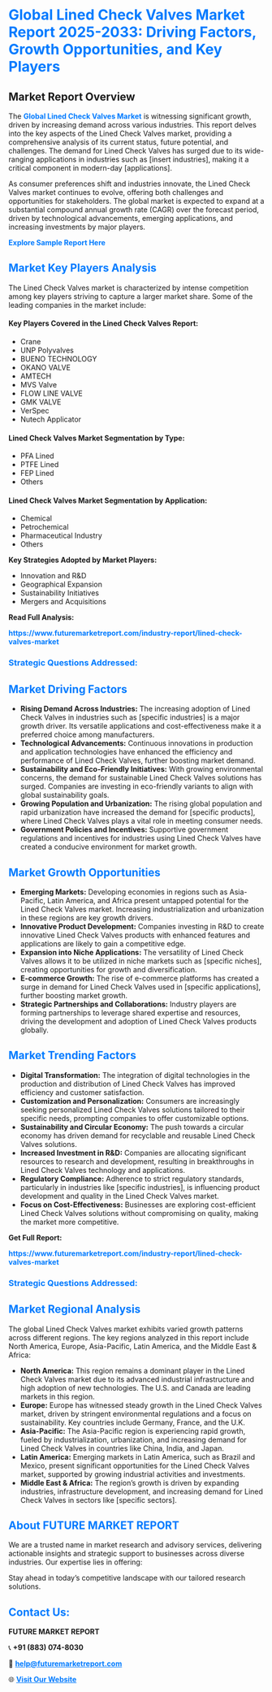 <h1 style="color: #007BFF;">Global Lined Check Valves Market Report 2025-2033: Driving Factors, Growth Opportunities, and Key Players</h1>

<section id="overview">
<h2>Market Report Overview</h2>
<p>The <a href="https://www.futuremarketreport.com/industry-report/lined-check-valves-market" style="color: #007BFF; text-decoration: none;"><strong>Global Lined Check Valves Market</strong></a> is witnessing significant growth, driven by increasing demand across various industries. This report delves into the key aspects of the Lined Check Valves market, providing a comprehensive analysis of its current status, future potential, and challenges. The demand for Lined Check Valves has surged due to its wide-ranging applications in industries such as [insert industries], making it a critical component in modern-day [applications].</p>
<p>As consumer preferences shift and industries innovate, the Lined Check Valves market continues to evolve, offering both challenges and opportunities for stakeholders. The global market is expected to expand at a substantial compound annual growth rate (CAGR) over the forecast period, driven by technological advancements, emerging applications, and increasing investments by major players.</p>
</section>

<section id="overview">
<p><a href="https://www.futuremarketreport.com/request-sample/reportId=62810" style="color: #007BFF; text-decoration: none;"><strong>Explore Sample Report Here</strong></a></p>
</section>

<section id="key-players">
<h2 style="color: #007BFF;">Market Key Players Analysis</h2>
<p>The Lined Check Valves market is characterized by intense competition among key players striving to capture a larger market share. Some of the leading companies in the market include:</p>
<h4>Key Players Covered in the Lined Check Valves Report:</h4>
<ul><li>Crane</li><li>UNP Polyvalves</li><li>BUENO TECHNOLOGY</li><li>OKANO VALVE</li><li>AMTECH</li><li>MVS Valve</li><li>FLOW LINE VALVE</li><li>GMK VALVE</li><li>VerSpec</li><li>Nutech Applicator</li></ul>
<h4>Lined Check Valves Market Segmentation by Type:</h4>
<ul><li>PFA Lined</li><li>PTFE Lined</li><li>FEP Lined</li><li>Others</li></ul>

<h4>Lined Check Valves Market Segmentation by Application:</h4>
<ul><li>Chemical</li><li>Petrochemical</li><li>Pharmaceutical Industry</li><li>Others</li></ul>
<p><strong>Key Strategies Adopted by Market Players:</strong></p>
<ul>
<li>Innovation and R&D</li>
<li>Geographical Expansion</li>
<li>Sustainability Initiatives</li>
<li>Mergers and Acquisitions</li>
</ul>
</section>

<section>
<p><strong>Read Full Analysis: </strong></p><a href="https://www.futuremarketreport.com/industry-report/lined-check-valves-market" style="color: #007BFF; text-decoration: none;"><strong>https://www.futuremarketreport.com/industry-report/lined-check-valves-market</strong></a>
<h3 style="color: #007BFF;">Strategic Questions Addressed:</h3>
</section>

<section id="driving-factors">
<h2 style="color: #007BFF;">Market Driving Factors</h2>
<ul>
<li><strong>Rising Demand Across Industries:</strong> The increasing adoption of Lined Check Valves in industries such as [specific industries] is a major growth driver. Its versatile applications and cost-effectiveness make it a preferred choice among manufacturers.</li>
<li><strong>Technological Advancements:</strong> Continuous innovations in production and application technologies have enhanced the efficiency and performance of Lined Check Valves, further boosting market demand.</li>
<li><strong>Sustainability and Eco-Friendly Initiatives:</strong> With growing environmental concerns, the demand for sustainable Lined Check Valves solutions has surged. Companies are investing in eco-friendly variants to align with global sustainability goals.</li>
<li><strong>Growing Population and Urbanization:</strong> The rising global population and rapid urbanization have increased the demand for [specific products], where Lined Check Valves plays a vital role in meeting consumer needs.</li>
<li><strong>Government Policies and Incentives:</strong> Supportive government regulations and incentives for industries using Lined Check Valves have created a conducive environment for market growth.</li>
</ul>
</section>

<section id="growth-opportunities">
<h2 style="color: #007BFF;">Market Growth Opportunities</h2>
<ul>
<li><strong>Emerging Markets:</strong> Developing economies in regions such as Asia-Pacific, Latin America, and Africa present untapped potential for the Lined Check Valves market. Increasing industrialization and urbanization in these regions are key growth drivers.</li>
<li><strong>Innovative Product Development:</strong> Companies investing in R&D to create innovative Lined Check Valves products with enhanced features and applications are likely to gain a competitive edge.</li>
<li><strong>Expansion into Niche Applications:</strong> The versatility of Lined Check Valves allows it to be utilized in niche markets such as [specific niches], creating opportunities for growth and diversification.</li>
<li><strong>E-commerce Growth:</strong> The rise of e-commerce platforms has created a surge in demand for Lined Check Valves used in [specific applications], further boosting market growth.</li>
<li><strong>Strategic Partnerships and Collaborations:</strong> Industry players are forming partnerships to leverage shared expertise and resources, driving the development and adoption of Lined Check Valves products globally.</li>
</ul>
</section>

<section id="trending-factors">
<h2 style="color: #007BFF;">Market Trending Factors</h2>
<ul>
<li><strong>Digital Transformation:</strong> The integration of digital technologies in the production and distribution of Lined Check Valves has improved efficiency and customer satisfaction.</li>
<li><strong>Customization and Personalization:</strong> Consumers are increasingly seeking personalized Lined Check Valves solutions tailored to their specific needs, prompting companies to offer customizable options.</li>
<li><strong>Sustainability and Circular Economy:</strong> The push towards a circular economy has driven demand for recyclable and reusable Lined Check Valves solutions.</li>
<li><strong>Increased Investment in R&D:</strong> Companies are allocating significant resources to research and development, resulting in breakthroughs in Lined Check Valves technology and applications.</li>
<li><strong>Regulatory Compliance:</strong> Adherence to strict regulatory standards, particularly in industries like [specific industries], is influencing product development and quality in the Lined Check Valves market.</li>
<li><strong>Focus on Cost-Effectiveness:</strong> Businesses are exploring cost-efficient Lined Check Valves solutions without compromising on quality, making the market more competitive.</li>
</ul>
</section>

<section>
<p><strong>Get Full Report: </strong></p><a href="https://www.futuremarketreport.com/industry-report/lined-check-valves-market" style="color: #007BFF; text-decoration: none;"><strong>https://www.futuremarketreport.com/industry-report/lined-check-valves-market</strong></a>
<h3 style="color: #007BFF;">Strategic Questions Addressed:</h3>
</section>


<section id="regional-analysis">
<h2 style="color: #007BFF;">Market Regional Analysis</h2>
<p>The global Lined Check Valves market exhibits varied growth patterns across different regions. The key regions analyzed in this report include North America, Europe, Asia-Pacific, Latin America, and the Middle East & Africa:</p>
<ul>
<li><strong>North America:</strong> This region remains a dominant player in the Lined Check Valves market due to its advanced industrial infrastructure and high adoption of new technologies. The U.S. and Canada are leading markets in this region.</li>
<li><strong>Europe:</strong> Europe has witnessed steady growth in the Lined Check Valves market, driven by stringent environmental regulations and a focus on sustainability. Key countries include Germany, France, and the U.K.</li>
<li><strong>Asia-Pacific:</strong> The Asia-Pacific region is experiencing rapid growth, fueled by industrialization, urbanization, and increasing demand for Lined Check Valves in countries like China, India, and Japan.</li>
<li><strong>Latin America:</strong> Emerging markets in Latin America, such as Brazil and Mexico, present significant opportunities for the Lined Check Valves market, supported by growing industrial activities and investments.</li>
<li><strong>Middle East & Africa:</strong> The region’s growth is driven by expanding industries, infrastructure development, and increasing demand for Lined Check Valves in sectors like [specific sectors].</li>
</ul>
</section>

<footer>
<h2 style="color: #007BFF;">About FUTURE MARKET REPORT</h2>
<p>We are a trusted name in market research and advisory services, delivering actionable insights and strategic support to businesses across diverse industries. Our expertise lies in offering:</p>

<p>Stay ahead in today’s competitive landscape with our tailored research solutions.</p>

<h2 style="color: #007BFF;">Contact Us:</h2>
<p><strong>FUTURE MARKET REPORT</strong></p>
<p>📞 <strong>+91 (883) 074-8030</strong></p>
<p>📧 <strong><a href="mailto:help@futuremarketreport.com" style="color: #007BFF;">help@futuremarketreport.com</a></strong></p>
<p>🌐 <strong><a href="https://www.futuremarketreport.com/" style="color: #007BFF;">Visit Our Website</a></strong></p>
</footer>